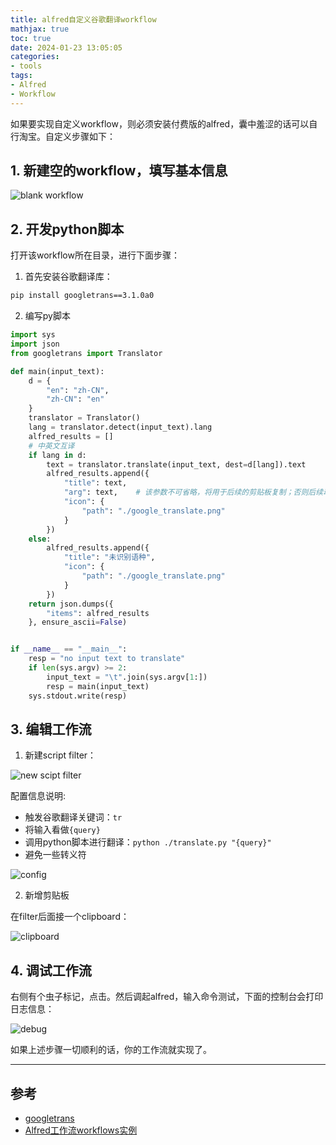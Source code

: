 ```yaml
---
title: alfred自定义谷歌翻译workflow
mathjax: true
toc: true
date: 2024-01-23 13:05:05
categories:
- tools
tags:
- Alfred
- Workflow
---
```

如果要实现自定义workflow，则必须安装付费版的alfred，囊中羞涩的话可以自行淘宝。自定义步骤如下：

<!--more-->

## 1. 新建空的workflow，填写基本信息

![blank workflow](https://cdn.jsdelivr.net/gh/TransformersWsz/picx-images-hosting@master/image.2bpwgci5ntes.webp)

## 2. 开发python脚本
打开该workflow所在目录，进行下面步骤：

1. 首先安装谷歌翻译库：
```bash
pip install googletrans==3.1.0a0
```
2. 编写py脚本
```python
import sys
import json
from googletrans import Translator

def main(input_text):
    d = {
        "en": "zh-CN",
        "zh-CN": "en"
    }
    translator = Translator()
    lang = translator.detect(input_text).lang
    alfred_results = []
    # 中英文互译
    if lang in d:
        text = translator.translate(input_text, dest=d[lang]).text
        alfred_results.append({
            "title": text,
            "arg": text,    # 该参数不可省略，将用于后续的剪贴板复制；否则后续动作无法触发
            "icon": {
                "path": "./google_translate.png"
            }
        })
    else:
        alfred_results.append({
            "title": "未识别语种",
            "icon": {
                "path": "./google_translate.png"
            }
        })
    return json.dumps({
        "items": alfred_results
    }, ensure_ascii=False)


if __name__ == "__main__":
    resp = "no input text to translate"
    if len(sys.argv) >= 2:
        input_text = "\t".join(sys.argv[1:])
        resp = main(input_text)
    sys.stdout.write(resp)
```

## 3. 编辑工作流
1. 新建script filter：

![new scipt filter](https://cdn.jsdelivr.net/gh/TransformersWsz/picx-images-hosting@master/image.4s7zzod45jc0.webp)

配置信息说明:
- 触发谷歌翻译关键词：`tr`
- 将输入看做`{query}`
- 调用python脚本进行翻译：`python ./translate.py "{query}"`
- 避免一些转义符

![config](https://cdn.jsdelivr.net/gh/TransformersWsz/picx-images-hosting@master/image.2bw7bcg882m8.webp)

2. 新增剪贴板

在filter后面接一个clipboard：

![clipboard](https://cdn.jsdelivr.net/gh/TransformersWsz/picx-images-hosting@master/image.723f5xy7w2o0.webp)

## 4. 调试工作流

右侧有个虫子标记，点击。然后调起alfred，输入命令测试，下面的控制台会打印日志信息：

![debug](https://cdn.jsdelivr.net/gh/TransformersWsz/picx-images-hosting@master/image.5cwhhyuhgmg0.webp)

如果上述步骤一切顺利的话，你的工作流就实现了。
___

## 参考
- [googletrans](https://py-googletrans.readthedocs.io/en/latest/)
- [Alfred工作流workflows实例](https://jlovec.net/2020/12/26/alfred-gong-zuo-liu-workflows-shi-li/)